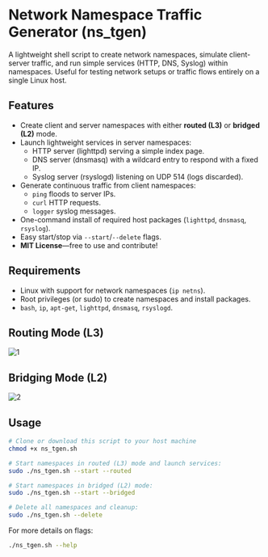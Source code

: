 # Network Namespace Traffic Generator (ns_tgen)

A lightweight shell script to create network namespaces, simulate client-server traffic, and run simple services (HTTP, DNS, Syslog) within namespaces. Useful for testing network setups or traffic flows entirely on a single Linux host.

## Features

- Create client and server namespaces with either **routed (L3)** or **bridged (L2)** mode.
- Launch lightweight services in server namespaces:
  - HTTP server (lighttpd) serving a simple index page.
  - DNS server (dnsmasq) with a wildcard entry to respond with a fixed IP.
  - Syslog server (rsyslogd) listening on UDP 514 (logs discarded).
- Generate continuous traffic from client namespaces:
  - `ping` floods to server IPs.
  - `curl` HTTP requests.
  - `logger` syslog messages.
- One-command install of required host packages (`lighttpd`, `dnsmasq`, `rsyslog`).
- Easy start/stop via `--start`/`--delete` flags.
- **MIT License**—free to use and contribute!

## Requirements

- Linux with support for network namespaces (`ip netns`).
- Root privileges (or sudo) to create namespaces and install packages.
- `bash`, `ip`, `apt-get`, `lighttpd`, `dnsmasq`, `rsyslogd`.

## Routing Mode (L3)
![1](https://github.com/user-attachments/assets/1ab1b4dd-2661-44d5-8c18-3837be1cf340)


## Bridging Mode (L2)
![2](https://github.com/user-attachments/assets/140c8c2c-b251-436c-9d69-3e9e38aaef67)


## Usage

```bash
# Clone or download this script to your host machine
chmod +x ns_tgen.sh

# Start namespaces in routed (L3) mode and launch services:
sudo ./ns_tgen.sh --start --routed

# Start namespaces in bridged (L2) mode:
sudo ./ns_tgen.sh --start --bridged

# Delete all namespaces and cleanup:
sudo ./ns_tgen.sh --delete
```

For more details on flags:

```bash
./ns_tgen.sh --help
```
